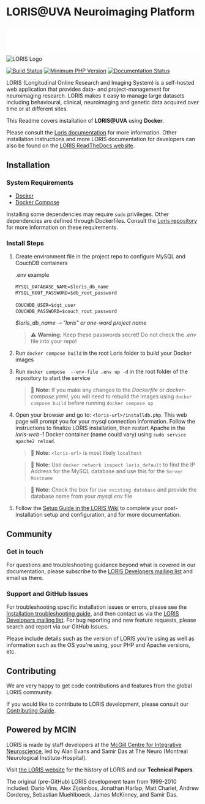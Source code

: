 # LORIS@UVA Neuroimaging Platform

![UVA Health Logo](./htdocs/images/UVA.Health_RGB_White.png)
![LORIS Logo](./htdocs/images/LORIS_logo.png)

[![Build Status](https://travis-ci.org/aces/Loris.svg?branch=main)](https://travis-ci.org/aces/Loris)
[![Minimum PHP Version](https://img.shields.io/travis/php-v/aces/loris/main?color=787CB5)](https://php.net/)
[![Documentation Status](https://readthedocs.org/projects/acesloris/badge/?version=latest)](https://acesloris.readthedocs.io/en/latest/?badge=latest)

LORIS (Longitudinal Online Research and Imaging System) is a self-hosted web application that provides data- and project-management for neuroimaging research. LORIS makes it easy to manage large datasets including behavioural, clinical, neuroimaging and genetic data acquired over time or at different sites.

This Readme covers installation of **LORIS@UVA** using **Docker**.

Please consult the [Loris documentation](https://github.com/aces/Loris) for more information. Other installation instructions and more LORIS documentation for developers can also be found on the [LORIS ReadTheDocs website](https://acesloris.readthedocs.io/en/latest/).

## Installation

### System Requirements

* [Docker](https://docs.docker.com/engine/)
* [Docker Compose](https://docs.docker.com/compose/install/)

Installing some dependencies may require `sudo` privileges. Other dependencies are defined through Dockerfiles. Consult the [Loris repository](https://github.com/aces/Loris) for more information on these requirements.

### Install Steps

1. Create environment file in the project repo to configure MySQL and CouchDB containers

    .env example

    ```env
    MYSQL_DATABASE_NAME=$loris_db_name
    MYSQL_ROOT_PASSWORD=$db_root_password

    COUCHDB_USER=$dqt_user
    COUCHDB_PASSWORD=$couch_root_password
    ```

    *$loris_db_name ⇾ "loris" or one-word project name*

    > :warning: **Warning:** Keep these passwords secret! Do not check the *.env* file into your repo!

2. Run `docker compose build` in the root Loris folder to build your Docker images     

3. Run `docker compose  --env-file .env up -d` in the root folder of the repository to start the service

    > :memo: **Note:** If you make any changes to the *Dockerfile* or *docker-compose.yaml*, you will need to rebuild the images using `docker compose build` before running `docker compose up`

4. Open your browser and go to: `<loris-url>/installdb.php`. This web page will prompt you for your mysql connection information. Follow the instructions to finalize LORIS installation, then restart Apache in the *loris-web-1* Docker container (name could vary) using `sudo service apache2 reload`.

    > :memo: **Note:** `<loris-url>` is most likely `localhost`
    
    > :memo: **Note:** Use `docker network inspect loris_default` to find the IP Address for the MySQL database and use this for the `Server Hostname`
    
    > :memo: **Note:** Check the box for `Use existing database` and provide the database name from your *mysql.env* file

5. Follow the [Setup Guide in the LORIS Wiki](https://github.com/aces/Loris/wiki/Setup) to complete your post-installation setup and configuration, and for more documentation.

## Community

### Get in touch

For questions and troubleshooting guidance beyond what is covered in our documentation, please subscribe to the [LORIS Developers mailing list](http://www.bic.mni.mcgill.ca/mailman/listinfo/loris-dev) and email us there.

### Support and GitHub Issues

For troubleshooting specific installation issues or errors, please see the [Installation troubleshooting guide](docs/wiki/00_SERVER_INSTALL_AND_CONFIGURATION/01_LORIS_Install/Troubleshooting.md), and then contact us via the [LORIS Developers mailing list](http://www.bic.mni.mcgill.ca/mailman/listinfo/loris-dev).
For bug reporting and new feature requests, please search and report via our GitHub Issues.

Please include details such as the version of LORIS you're using as well as information
such as the OS you're using, your PHP and Apache versions, etc.

## Contributing

We are very happy to get code contributions and features from the global LORIS community.

If you would like to contribute to LORIS development, please consult our [Contributing Guide](./CONTRIBUTING.md).

## Powered by MCIN

LORIS is made by staff developers at the [McGill Centre for Integrative Neuroscience](http://www.mcin.ca), led by Alan Evans and Samir Das at The Neuro (Montreal Neurological Institute-Hospital).

Visit [the LORIS website](https://loris.ca) for the history of LORIS and our **Technical Papers**.

The original (pre-GitHub) LORIS development team from 1999-2010 included: Dario Vins, Alex Zijdenbos, Jonathan Harlap, Matt Charlet, Andrew Corderey, Sebastian Muehlboeck, James McKinney, and Samir Das.
